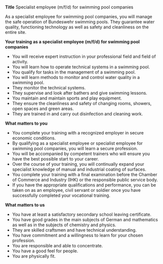 **Title**
Specialist employee (m/f/d) for swimming pool companies

As a specialist employee for swimming pool companies, you will manage the safe operation of Bundeswehr swimming pools.
They guarantee water quality, functioning technology as well as safety and cleanliness on the entire site.

**Your training as a specialist employee (m/f/d) for swimming pool companies**

-	You will receive expert instruction in your professional field and field of activity.
-	You will learn how to operate technical systems in a swimming pool.
-	You qualify for tasks in the management of a swimming pool.
-	You will learn methods to monitor and control water quality in a swimming pool.
-	They monitor the technical systems.
-	They supervise and look after bathers and give swimming lessons.
-	You maintain and maintain sports and play equipment.
-	They ensure the cleanliness and safety of changing rooms, showers, open spaces and green areas.
-	They are trained in and carry out disinfection and cleaning work.

**What matters to you**

-	You complete your training with a recognized employer in secure economic conditions.
-	By qualifying as a specialist employee or specialist employee for swimming pool companies, you will learn a secure profession.
-	You will be accompanied by competent trainers who will ensure you have the best possible start to your career.
-	Over the course of your training, you will continually expand your specialist knowledge of manual and industrial coating of surfaces.
-	You complete your training with a final examination before the Chamber of Commerce and Industry (IHK) or the responsible public service body.
-	If you have the appropriate qualifications and performance, you can be taken on as an employee, civil servant or soldier once you have successfully completed your vocational training.

**What matters to us**

-	You have at least a satisfactory secondary school leaving certificate.
-	You have good grades in the main subjects of German and mathematics as well as in the subjects of chemistry and physics.
-	They are skilled craftsmen and have technical understanding.
-	You have commitment and a willingness to learn for your chosen profession.
-	You are responsible and able to concentrate.
-	You have a good feel for people.
-	You are physically fit.

